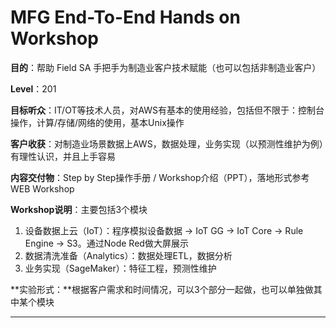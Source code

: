 # MFG End-To-End Hands on Workshop


**目的**：帮助 Field SA 手把手为制造业客户技术赋能（也可以包括非制造业客户）

**Level**：201

**目标听众**：IT/OT等技术人员，对AWS有基本的使用经验，包括但不限于：控制台操作，计算/存储/网络的使用，基本Unix操作

**客户收获**：对制造业场景数据上AWS，数据处理，业务实现（以预测性维护为例）有理性认识，并且上手容易

**内容交付物**：Step by Step操作手册 / Workshop介绍（PPT），落地形式参考WEB Workshop

**Workshop说明**：主要包括3个模块

1. 设备数据上云（IoT）：程序模拟设备数据 → IoT GG → IoT Core → Rule Engine → S3。通过Node Red做大屏展示
2. 数据清洗准备（Analytics）：数据处理ETL，数据分析
3. 业务实现（SageMaker）：特征工程，预测性维护

**实验形式：**根据客户需求和时间情况，可以3个部分一起做，也可以单独做其中某个模块

** **
